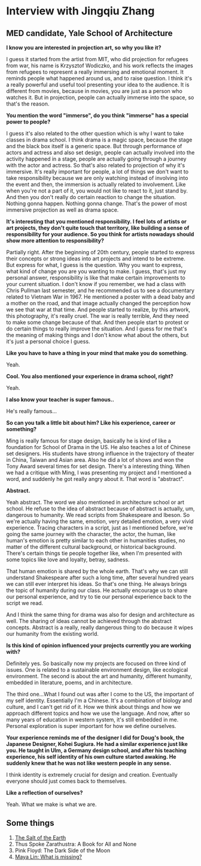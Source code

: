 # Interview with Jingqiu Zhang
## MED candidate, Yale School of Architecture

**I know you are interested in projection art, so why you like it?**

I guess it started from the artist from MIT, who did projection for refugees from war, his name is Krzysztof Wodiczko, and his work reflects the images from refugees to represent a really immersing and emotional moment. It reminds people what happened around us, and to raise question. I think it's a really powerful and useful tool presenting your idea to the audience. It is different from movies, because in movies, you are just as a person who watches it. But in projection, people can actually immerse into the space, so that's the reason.

**You mention the word "immerse", do you think "immerse" has a special power to people?**

I guess it's also related to the other question which is why I want to take classes in drama school. I think drama is a magic space, because the stage and the black box itself is a generic space. But through performance of actors and actress and also set design, people can actually involved into the activity happened in a stage, people are actually going through a journey with the actor and actress. So that's also related to projection of why it's immersive. It's really important for people, a lot of things we don't want to take responsibility because we are only watching instead of involving into the event and then, the immersion is actually related to involvement. Like when you're not a part of it, you would not like to react to it, just stand by. And then you don't really do certain reaction to change the situation. Nothing gonna happen. Nothing gonna change. That's the power of most immersive projection as well as drama space.

**It's interesting that you mentioned responsibility. I feel lots of artists or art projects, they don't quite touch that territory, like building a sense of responsibility for your audience. So you think for artists nowadays should show more attention to responsibility?**

Partially right. After the beginning of 20th century, people started to express their concepts or strong ideas into art projects and intend to be extreme. But express for what, I guess is the question. Why you want to express, what kind of change you are you wanting to make. I guess, that's just my personal answer, responsibility is like that make certain improvements to your current situation. I don't know if you remember, we had a class with Chris Pullman last semester, and he recommended us to see a documentary related to Vietnam War in 1967. He mentioned a poster with a dead baby and a mother on the road, and that image actually changed the perception how we see that war at that time. And people started to realize, by this artwork, this photography, it's really cruel. The war is really terrible, And they need to make some change because of that. And then people start to protest or do certain things to really improve the situation. And I guess for me that's the meaning of making things and I don't know what about the others, but it's just a personal choice I guess.

**Like you have to have a thing in your mind that make you do something.**

Yeah.

**Cool. You also mentioned your experience in drama school, right?**

Yeah.

**I also know your teacher is super famous..**

He's really famous...

**So can you talk a little bit about him? Like his experience, career or something?**

Ming is really famous for stage design, basically he is kind of like a foundation for School of Drama in the US. He also teaches a lot of Chinese set designers. His students have strong influence in the trajectory of theater in China, Taiwan and Asian area. Also he did a lot of shows and won the Tony Award several times for set design. There's a interesting thing. When we had a critique with Ming, I was presenting my project and I mentioned a word, and suddenly he got really angry about it. That word is "abstract".

**Abstract.**

Yeah abstract. The word we also mentioned in architecture school or art school. He refuse to the idea of abstract because of abstract is actually, um, dangerous to humanity. We read scripts from Shakespeare and Ibeson. So we're actually having the same, emotion, very detailed emotion, a very vivid experience. Tracing characters in a script, just as I mentioned before, we're going the same journey with the character, the actor, the human, like human's emotion is pretty similar to each other in humanities studies, no matter of the different cultural background, or  historical background. There's certain things tie people together like, when I'm presented with some topics like love and loyalty, betray, sadness.

That human emotion is shared by the whole earth. That's why we can still understand Shakespeare after such a long time, after several hundred years we can still ever interpret his ideas. So that's one thing. He always brings the topic of humanity during our class. He actually encourage us to share our personal experience, and try to tie our personal experience back to the script we read.

And I think the same thing for drama was also for design and architecture as well. The sharing of ideas cannot be achieved through the abstract concepts. Abstract is a really, really dangerous thing to do because it wipes our humanity from the existing world.

**Is this kind of opinion influenced your projects currently you are working with?**

Definitely yes. So basically now my projects are focused on three kind of issues. One is related to a sustainable environment design, like ecological environment. The second is about the art and humanity, different humanity, embedded in literature, poems, and in architecture.

The third one...What I found out was after I come to the US, the important of my self identity. Essentially I'm a Chinese. It's a combination of biology and culture, and I can't get rid of it. How we think about things and how we approach different topics and how we use the language. And now, after so many years of education in western system, it's still embedded in me. Personal exploration is super important for how we define ourselves.

**Your experience reminds me of the designer I did for Doug's book, the Japanese Designer, Kohei Sugiura. He had a similar experience just like you. He taught in Ulm, a Germany design school, and after his teaching experience, his self identity of his own culture started awaking. He suddenly knew that he was not like western people in any sense.**

I think identity is extremely crucial for design and creation. Eventually everyone should just comes back to themselves.

**Like a reflection of ourselves?**

Yeah. What we make is what we are.

## Some things
1. [The Salt of the Earth](https://www.youtube.com/watch?v=OivMlWXtWpY)
2. Thus Spoke Zarathustra: A Book for All and None
3. Pink Floyd: The Dark Side of the Moon
4. [Maya Lin: What is missing?](https://whatismissing.net/)
